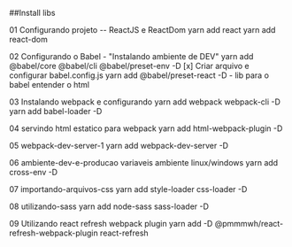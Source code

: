 ##Install libs

01 Configurando projeto -- ReactJS e ReactDom
yarn add react
yarn add react-dom

02 Configurando o Babel - "Instalando ambiente de DEV"
yarn add @babel/core @babel/cli @babel/preset-env -D
[x] Criar arquivo e configurar babel.config.js 
yarn add @babel/preset-react -D - lib para o babel entender o html

03 Instalando webpack e configurando 
yarn add webpack webpack-cli -D
yarn add babel-loader -D

04 servindo html estatico para webpack
yarn add html-webpack-plugin -D

05 webpack-dev-server-1
yarn add webpack-dev-server -D

06 ambiente-dev-e-producao variaveis ambiente linux/windows
yarn add cross-env -D

07 importando-arquivos-css
yarn add style-loader css-loader -D

08 utilizando-sass
yarn add node-sass sass-loader -D

09 Utilizando react refresh webpack plugin 
yarn add -D @pmmmwh/react-refresh-webpack-plugin react-refresh 

